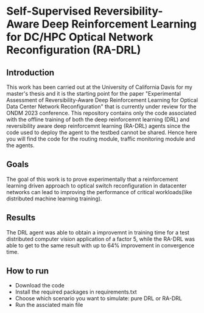 # Self-Supervised Reversibility- Aware Deep Reinforcement Learning for DC/HPC Optical Network Reconfiguration (RA-DRL)

## Introduction

This work has been carried out at the University of California Davis for my master's thesis and it is the starting point for the paper "Experimental Assessment of Reversibility-Aware Deep Reinforcement Learning for Optical Data Center Network Reconfiguration" that is currently under review for the ONDM 2023 conference. This repository contains only the code associated with the offline training of both the deep reinforcemnt learning (DRL) and reversibility aware deep reinforcemnt learning (RA-DRL) agents since the code used to deploy the agent to the testbed cannot be shared. Hence here you will find the code for the routing module, traffic monitoring module and the agents.

## Goals

The goal of this work is to prove experimentally that a reinforcement learning driven approach to optical switch reconfiguration in datacenter networks can lead to improving the performance of critical workloads(like distributed machine learning training). 


## Results

The DRL agent was able to obtain a improvemnt in training time for a test distributed computer vision application of a factor 5, while the RA-DRL was able to get to the same result with up to 64% improvement in convergence time.  


## How to run
- Download the code 
- Install the required packages in requirements.txt 
- Choose which scenario you want to simulate: pure DRL or RA-DRL
- Run the assciated main file 